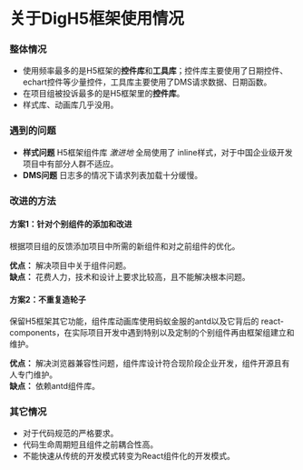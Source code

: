 
# 关于DigH5框架使用情况

### 整体情况
* 使用频率最多的是H5框架的**控件库**和**工具库**；控件库主要使用了日期控件、echart控件等少量控件，工具库主要使用了DMS请求数据、日期函数。
* 在项目组被投诉最多的是H5框架里的**控件库**。
* 样式库、动画库几乎没用。


### 遇到的问题
* **样式问题** H5框架组件库 *激进地* 全局使用了 inline样式，对于中国企业级开发项目中有部分人群不适应。
* **DMS问题** 日志多的情况下请求列表加载十分缓慢。

### 改进的方法
#### **方案1：针对个别组件的添加和改进**
根据项目组的反馈添加项目中所需的新组件和对之前组件的优化。  

**优点：** 解决项目中关于组件问题。  
**缺点：** 花费人力，技术和设计上要求比较高，且不能解决根本问题。  
#### **方案2：不重复造轮子**
保留H5框架其它功能，组件库动画库使用蚂蚁金服的antd以及它背后的 react-components，在实际项目开发中遇到特别以及定制的个别组件再由框架组建立和维护。  

**优点：** 解决浏览器兼容性问题，组件库设计符合现阶段企业开发，组件开源且有人专门维护。  
**缺点：** 依赖antd组件库。  
### 其它情况
* 对于代码规范的严格要求。  
* 代码生命周期短且组件之前耦合性高。  
* 不能快速从传统的开发模式转变为React组件化的开发模式。  
